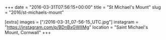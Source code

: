+++
date = "2016-03-31T07:56:15+00:00"
title = "St Michael's Mount"
slug = "2016/st-michaels-mount"

[extra]
images = ["/2016-03-31_07-56-15_UTC.jpg"]
instagram = "https://instagram.com/p/BDnBxGWIIMg"
location = "Saint Michael's Mount, Cornwall"
+++
